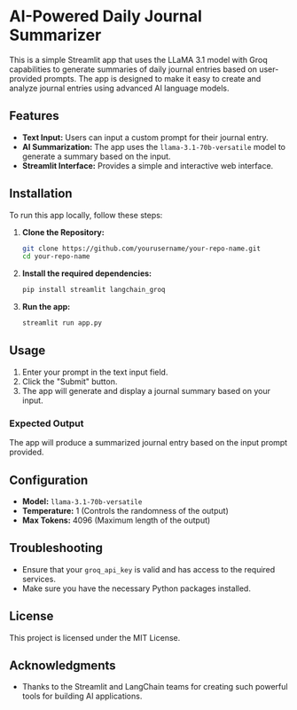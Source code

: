 # AI-Powered Daily Journal Summarizer

This is a simple Streamlit app that uses the LLaMA 3.1 model with Groq capabilities to generate summaries of daily journal entries based on user-provided prompts. The app is designed to make it easy to create and analyze journal entries using advanced AI language models.

## Features

- **Text Input:** Users can input a custom prompt for their journal entry.
- **AI Summarization:** The app uses the `llama-3.1-70b-versatile` model to generate a summary based on the input.
- **Streamlit Interface:** Provides a simple and interactive web interface.

## Installation

To run this app locally, follow these steps:

1. **Clone the Repository:**
   ```bash
   git clone https://github.com/yourusername/your-repo-name.git
   cd your-repo-name
   ```

2. **Install the required dependencies:**
   ```bash
   pip install streamlit langchain_groq
   ```

3. **Run the app:**
   ```bash
   streamlit run app.py
   ```

## Usage

1. Enter your prompt in the text input field.
2. Click the "Submit" button.
3. The app will generate and display a journal summary based on your input.

### Expected Output

The app will produce a summarized journal entry based on the input prompt provided.

## Configuration

- **Model:** `llama-3.1-70b-versatile`
- **Temperature:** 1 (Controls the randomness of the output)
- **Max Tokens:** 4096 (Maximum length of the output)

## Troubleshooting

- Ensure that your `groq_api_key` is valid and has access to the required services.
- Make sure you have the necessary Python packages installed.

## License

This project is licensed under the MIT License.

## Acknowledgments

- Thanks to the Streamlit and LangChain teams for creating such powerful tools for building AI applications.

```
